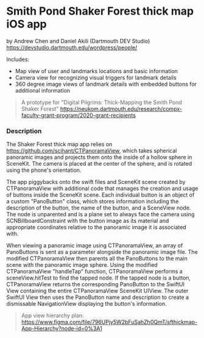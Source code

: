 # Smith Pond Shaker Forest thick map iOS app

by Andrew Chen and Daniel Akili (Dartmouth DEV Studio)
https://devstudio.dartmouth.edu/wordpress/people/

Includes:
*  Map view of user and landmarks locations and basic information
*  Camera view for recognizing visual triggers for landmark details
*  360 degree image views of landmark details with embedded buttons for additional information


>A prototype for "Digital Pilgrims: Thick-Mapping the Smith Pond Shaker Forest"
https://neukom.dartmouth.edu/research/compx-faculty-grant-program/2020-grant-recipients


### Description


The Shaker Forest thick map app relies on https://github.com/scihant/CTPanoramaView, which takes spherical panoramic images and projects them onto the inside of a hollow sphere in SceneKit. The camera is placed at the center of the sphere, and is rotated using the phone's orientation.

The app piggybacks onto the swift files and SceneKit scene created by CTPanoramaView with additional code that manages the creation and usage of buttons inside the SceneKit scene. Each individual button is an object of a custom "PanoButton" class, which stores information including the description of the button, the name of the button, and a SceneView node. The node is unparented and is a plane set to always face the camera using SCNBillboardConstraint with the button image as its material and appropriate coordinates relative to the panoramic image it is associated with.

When viewing a panoramic image using CTPanoramaView, an array of PanoButtons is sent as a parameter alongside the panoramic image file. The modified CTPanoramaView then parents all the PanoButtons to the main scene with the panoramic image sphere. Using the modified CTPanoramaView "handleTap" function, CTPanoramaView performs a sceneView.hitTest to find the tapped node. If the tapped node is a button, CTPanoramaView returns the corresponding PanoButton to the SwiftUI View containing the entire CTPanoramaView SceneKit UIView. The outer SwiftUI View then uses the PanoButton name and description to create a dismissable NavigationView displaying the button's information.

>App view hierarchy plan:
https://www.figma.com/file/796UPjy5W2bFuSahZh0QmT/sfthickmap-App-Hierarchy?node-id=0%3A1